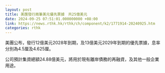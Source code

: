 ```yaml
---
layout: post
title: 美團發行兩筆美元優先票據　共25億美元
date: 2024-09-25 07:51:01.000000000 +08:00
link: https://news.rthk.hk/rthk/ch/component/k2/1771914-20240925.htm
categories: rthk
---
```


美團公布，發行12億美元2028年到期，及13億美元2029年到期的優先票據，息率分別為4.5厘及4.625厘。

公司預計集資總額24.88億美元，將用於現有離岸債務的再融資，及其他一般企業用途。
